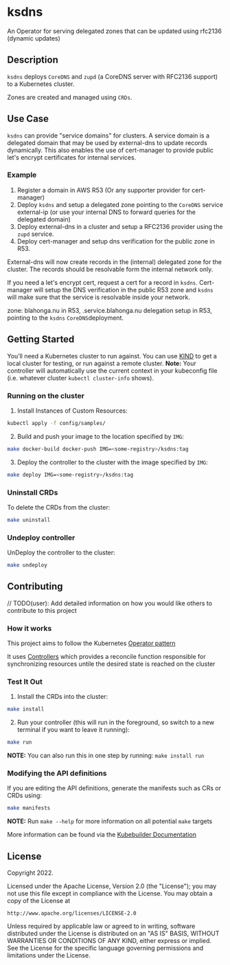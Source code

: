 # ksdns

An Operator for serving delegated zones that can be updated using rfc2136 (dynamic updates)

## Description

`ksdns` deploys `CoreDNS` and `zupd` (a CoreDNS server with RFC2136 support) to a Kubernetes cluster.

Zones are created and managed using `CRDs`.

## Use Case

`ksdns` can provide "service domains" for clusters. A service domain is a delegated domain that may be used by external-dns to update records dynamically. This also enables the use of cert-manager to provide public let's encrypt certificates for internal services.

### Example

1. Register a domain in AWS R53 (Or any supporter provider for cert-manager)
2. Deploy `ksdns` and setup a delegated zone pointing to the `CoreDNS` service external-ip (or use your internal DNS to forward queries for the delegated domain)
3. Deploy external-dns in a cluster and setup a RFC2136 provider using the `zupd` service.
4. Deploy cert-manager and setup dns verification for the public zone in R53.

External-dns will now create records in the (internal) delegated zone for the cluster. The records should be resolvable form the internal network only.

If you need a let's encrypt cert, request a cert for a record in `ksdns`. Cert-manager will setup the DNS verification in the public R53 zone and `ksdns` will make sure that the service is resolvable inside your network.

zone: blahonga.nu in R53, <cluster>.service.blahonga.nu delegation setup in R53, pointing to the `ksdns` `CoreDNS`deployment.

## Getting Started

You’ll need a Kubernetes cluster to run against. You can use [KIND](https://sigs.k8s.io/kind) to get a local cluster for testing, or run against a remote cluster.
**Note:** Your controller will automatically use the current context in your kubeconfig file (i.e. whatever cluster `kubectl cluster-info` shows).

### Running on the cluster

1. Install Instances of Custom Resources:

```sh
kubectl apply -f config/samples/
```

2. Build and push your image to the location specified by `IMG`:
 
```sh
make docker-build docker-push IMG=<some-registry>/ksdns:tag
```
 
3. Deploy the controller to the cluster with the image specified by `IMG`:

```sh
make deploy IMG=<some-registry>/ksdns:tag
```

### Uninstall CRDs

To delete the CRDs from the cluster:

```sh
make uninstall
```

### Undeploy controller

UnDeploy the controller to the cluster:

```sh
make undeploy
```

## Contributing

// TODO(user): Add detailed information on how you would like others to contribute to this project

### How it works

This project aims to follow the Kubernetes [Operator pattern](https://kubernetes.io/docs/concepts/extend-kubernetes/operator/)

It uses [Controllers](https://kubernetes.io/docs/concepts/architecture/controller/)
which provides a reconcile function responsible for synchronizing resources untile the desired state is reached on the cluster

### Test It Out

1. Install the CRDs into the cluster:

```sh
make install
```

2. Run your controller (this will run in the foreground, so switch to a new terminal if you want to leave it running):

```sh
make run
```

**NOTE:** You can also run this in one step by running: `make install run`

### Modifying the API definitions

If you are editing the API definitions, generate the manifests such as CRs or CRDs using:

```sh
make manifests
```

**NOTE:** Run `make --help` for more information on all potential `make` targets

More information can be found via the [Kubebuilder Documentation](https://book.kubebuilder.io/introduction.html)

## License

Copyright 2022.

Licensed under the Apache License, Version 2.0 (the "License");
you may not use this file except in compliance with the License.
You may obtain a copy of the License at

    http://www.apache.org/licenses/LICENSE-2.0

Unless required by applicable law or agreed to in writing, software
distributed under the License is distributed on an "AS IS" BASIS,
WITHOUT WARRANTIES OR CONDITIONS OF ANY KIND, either express or implied.
See the License for the specific language governing permissions and
limitations under the License.
